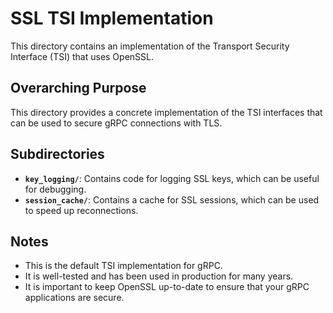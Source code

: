 # SSL TSI Implementation

This directory contains an implementation of the Transport Security Interface (TSI) that uses OpenSSL.

## Overarching Purpose

This directory provides a concrete implementation of the TSI interfaces that can be used to secure gRPC connections with TLS.

## Subdirectories

- **`key_logging/`**: Contains code for logging SSL keys, which can be useful for debugging.
- **`session_cache/`**: Contains a cache for SSL sessions, which can be used to speed up reconnections.

## Notes

- This is the default TSI implementation for gRPC.
- It is well-tested and has been used in production for many years.
- It is important to keep OpenSSL up-to-date to ensure that your gRPC applications are secure.
